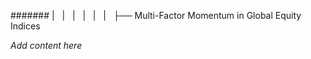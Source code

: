 ####### |   |   |   |   |   |   ├── Multi-Factor Momentum in Global Equity Indices

*Add content here*